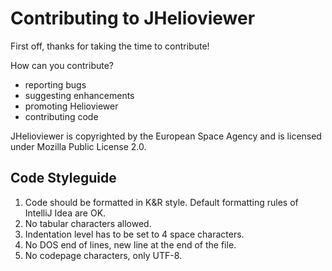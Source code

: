 # Contributing to JHelioviewer

First off, thanks for taking the time to contribute!

How can you contribute?
- reporting bugs
- suggesting enhancements
- promoting Helioviewer
- contributing code

JHelioviewer is copyrighted by the European Space Agency and is licensed under Mozilla Public License 2.0.

## Code Styleguide
1. Code should be formatted in K&R style. Default formatting rules of IntelliJ Idea are OK.
1. No tabular characters allowed.
1. Indentation level has to be set to 4 space characters.
1. No DOS end of lines, new line at the end of the file.
1. No codepage characters, only UTF-8.
